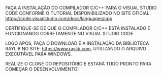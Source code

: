 FAÇA A INSTALAÇÃO DO COMPILADOR C/C++ PARA O VISUAL STUDIO CODE CONFORME O TUTORIAL DISPONIBILIZADO NO SITE OFICIAL:
https://code.visualstudio.com/docs/languages/cpp

CERTIFIQUE-SE DE QUE O COMPILADOR C/C++ ESTÁ INSTALADO E FUNCIONANDO CORRETAMENTE NO VISUAL STUDIO CODE.

LOGO APÓS, FAÇA O DOWNLOAD E A INSTALAÇÃO DA BIBLIOTECA RAYLIB NO SITE:
https://www.raylib.com, UTILIZANDO O ARQUIVO EXECUTÁVEL PARA WINDOWS.

REALIZE O CLONE DO REPOSITÓRIO E ESTARÁ TUDO PRONTO PARA COMEÇAR O DESENVOLVIMENTO!
